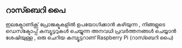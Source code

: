## റാസ്ബെറി പൈ

ഇലക്ട്രോണിക്സ് പ്രോജക്ടുകളിൽ ഉപയോഗിക്കാൻ കഴിയുന്ന , നിങ്ങളുടെ ഡെസ്ക്ടോപ്പ് കമ്പ്യൂട്ടറുകൾ ചെയ്യുന്ന അനവധി പ്രവർത്തനങ്ങൾ ചെയ്യാൻ ശേഷിയുള്ള , ഒരു ചെറിയ കമ്പ്യൂട്ടറാണ് Raspberry Pi (റാസ്ബെറി പൈ)